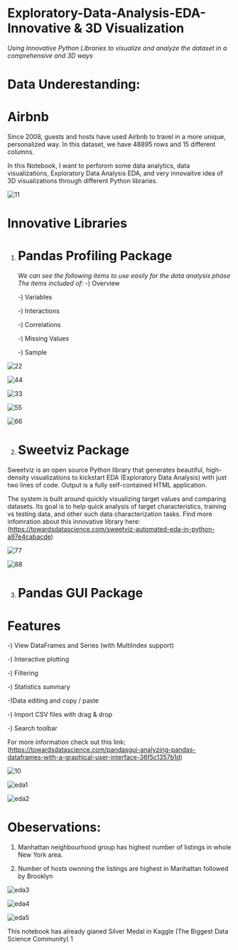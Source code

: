 # Exploratory-Data-Analysis-EDA-Innovative & 3D Visualization
*Using Innovative Python Libraries to visualize and analyze the dataset in a comprehensive and 3D ways*

# Data Underestanding:
# Airbnb
Since 2008, guests and hosts have used Airbnb to travel in a more unique, personalized way. In this dataset, we have 48895 rows and 15 different columns.

In this Notebook, I want to perforom some data analytics, data visualizations, Exploratory Data Analysis EDA, and very innovaitve idea of 3D visualizations through different Python libraries.

![11](https://user-images.githubusercontent.com/57557590/105409177-51372780-5c45-11eb-9a8f-e081b3fd03fe.jpg)

# Innovative Libraries
1) # Pandas Profiling Package
   *We can see the following items to use easily for the data analysis phase*
   *The items included of:*
   -) Overview
   
   -) Variables
   
   -) Interactions
   
   -) Correlations
   
   -) Missing Values
   
   -) Sample
   
![22](https://user-images.githubusercontent.com/57557590/105410113-b3dcf300-5c46-11eb-8daf-fe0ef7bd1f56.PNG)

![44](https://user-images.githubusercontent.com/57557590/105410683-92c8d200-5c47-11eb-9f81-d100f9426843.PNG)

![33](https://user-images.githubusercontent.com/57557590/105410119-b63f4d00-5c46-11eb-862d-005bdb01968d.PNG)

![55](https://user-images.githubusercontent.com/57557590/105410689-98261c80-5c47-11eb-9e24-2ea88b14bfab.PNG)

![66](https://user-images.githubusercontent.com/57557590/105410697-9a887680-5c47-11eb-8872-2336acc7f5f3.PNG)


2) # Sweetviz Package
Sweetviz is an open source Python library that generates beautiful, high-density visualizations to kickstart EDA (Exploratory Data Analysis) with just two lines of code. Output is a fully self-contained HTML application.

The system is built around quickly visualizing target values and comparing datasets. Its goal is to help quick analysis of target characteristics, training vs testing data, and other such data characterization tasks. Find more infomration about this innovative library here:(https://towardsdatascience.com/sweetviz-automated-eda-in-python-a97e4cabacde)

![77](https://user-images.githubusercontent.com/57557590/105411480-b2142f00-5c48-11eb-8402-f496d6193b8d.PNG)

![88](https://user-images.githubusercontent.com/57557590/105411488-b3455c00-5c48-11eb-9765-6c07c78cdfb2.PNG)

3) # Pandas GUI Package
# Features
-) View DataFrames and Series (with MultiIndex support)

-) Interactive plotting

-) Filtering

-) Statistics summary

-)Data editing and copy / paste

-) Import CSV files with drag & drop

-) Search toolbar

For more information check out this link:(https://towardsdatascience.com/pandasgui-analyzing-pandas-dataframes-with-a-graphical-user-interface-36f5c1357b1d)

![10](https://user-images.githubusercontent.com/57557590/105414118-50ee5a80-5c4c-11eb-8115-b7c548c9d96e.PNG)

![eda1](https://user-images.githubusercontent.com/57557590/105758579-a7b5a600-5f64-11eb-9a13-03328594b4f7.PNG)

![eda2](https://user-images.githubusercontent.com/57557590/105758596-ab492d00-5f64-11eb-8d89-ea877d91965a.PNG)

# Obeservations:
1) Manhattan neighbourhood group has highest number of listings in whole New York area.

2) Number of hosts ownning the listings are highest in Manhattan followed by Brooklyn

![eda3](https://user-images.githubusercontent.com/57557590/105758936-15fa6880-5f65-11eb-8c7c-d14a2c22524b.PNG)

![eda4](https://user-images.githubusercontent.com/57557590/105758941-172b9580-5f65-11eb-9387-590b8c0338d5.PNG)

![eda5](https://user-images.githubusercontent.com/57557590/105758944-185cc280-5f65-11eb-9861-b74e25e058f7.PNG)

This notebook has already gianed Silver Medal in Kaggle (The Biggest Data Science Community)
1
